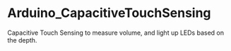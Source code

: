 # Arduino_CapacitiveTouchSensing
Capacitive Touch Sensing to measure volume, and light up LEDs based on the depth. 
